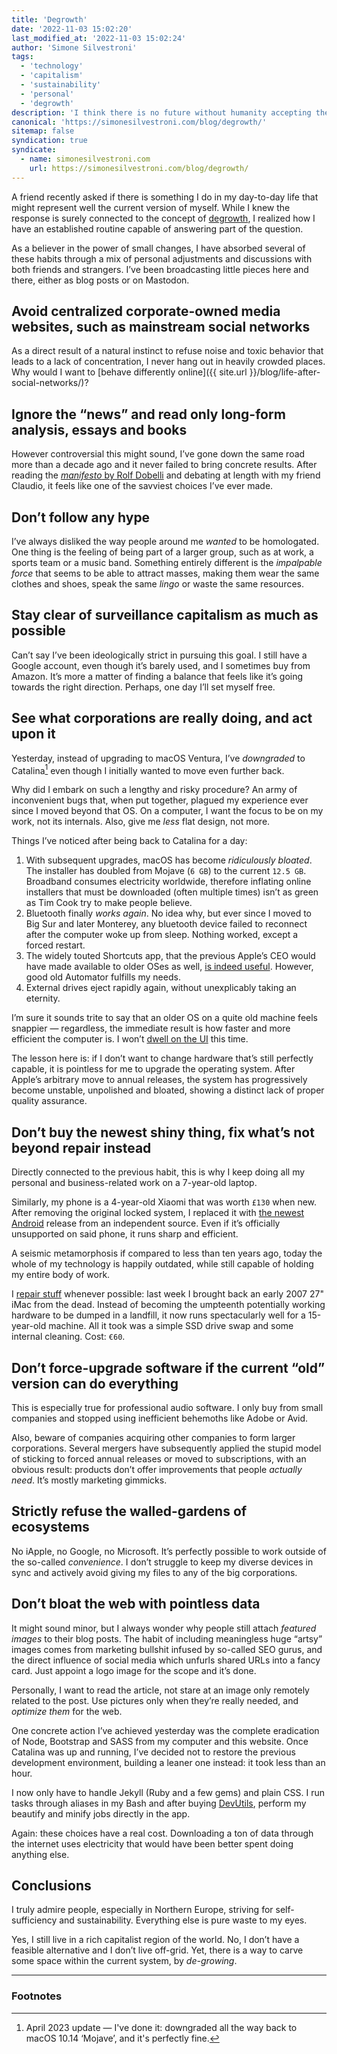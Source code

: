 ```yaml
---
title: 'Degrowth'
date: '2022-11-03 15:02:20'
last_modified_at: '2022-11-03 15:02:24'
author: 'Simone Silvestroni'
tags:
  - 'technology'
  - 'capitalism'
  - 'sustainability'
  - 'personal'
  - 'degrowth'
description: 'I think there is no future without humanity accepting the fact that we need to face degrowth as a proper voluntary choice.'
canonical: 'https://simonesilvestroni.com/blog/degrowth/'
sitemap: false
syndication: true
syndicate:
  - name: simonesilvestroni.com
    url: https://simonesilvestroni.com/blog/degrowth/
---
```

A friend recently asked if there is something I do in my day-to-day life that might represent well the current version of myself. While I knew the response is surely connected to the concept of [degrowth](https://en.wikipedia.org/wiki/Degrowth), I realized how I have an established routine capable of answering part of the question.

As a believer in the power of small changes, I have absorbed several of these habits through a mix of personal adjustments and discussions with both friends and strangers. I’ve been broadcasting little pieces here and there, either as blog posts or on Mastodon.

## Avoid centralized corporate-owned media websites, such as mainstream social networks

As a direct result of a natural instinct to refuse noise and toxic behavior that leads to a lack of concentration, I never hang out in heavily crowded places. Why would I want to [behave differently online]({{ site.url }}/blog/life-after-social-networks/)?

## Ignore the “news” and read only long-form analysis, essays and books

However controversial this might sound, I’ve gone down the same road more than a decade ago and it never failed to bring concrete results. After reading the [*manifesto* by Rolf Dobelli](https://www.amazon.com/gp/product/B07SD5TPP1/ref=x_gr_bb_amazon) and debating at length with my friend Claudio, it feels like one of the savviest choices I’ve ever made.

## Don’t follow any hype

I’ve always disliked the way people around me *wanted* to be homologated. One thing is the feeling of being part of a larger group, such as at work, a sports team or a music band. Something entirely different is the *impalpable force* that seems to be able to attract masses, making them wear the same clothes and shoes, speak the same *lingo* or waste the same resources.

## Stay clear of surveillance capitalism as much as possible

Can’t say I’ve been ideologically strict in pursuing this goal. I still have a Google account, even though it’s barely used, and I sometimes buy from Amazon. It’s more a matter of finding a balance that feels like it’s going towards the right direction. Perhaps, one day I’ll set myself free.

## See what corporations are really doing, and act upon it

Yesterday, instead of upgrading to macOS Ventura, I’ve *downgraded* to Catalina[^1]&nbsp;even though I initially wanted to move even further back.

Why did I embark on such a lengthy and risky procedure? An army of inconvenient bugs that, when put together, plagued my experience ever since I moved beyond that OS. On a computer, I want the focus to be on my work, not its internals. Also, give me *less* flat design, not more.

Things I’ve noticed after being back to Catalina for a day:

1. With subsequent upgrades, macOS has become *ridiculously bloated*. The installer has doubled from Mojave (`6 GB`) to the current `12.5 GB`. Broadband consumes electricity worldwide, therefore inflating online installers that must be downloaded (often multiple times) isn’t as green as Tim Cook try to make people believe.
2. Bluetooth finally *works again*. No idea why, but ever since I moved to Big Sur and later Monterey, any bluetooth device failed to reconnect after the computer woke up from sleep. Nothing worked, except a forced restart.
3. The widely touted Shortcuts app, that the previous Apple’s CEO would have made available to older OSes as well, [is indeed useful](https://simonesilvestroni.com/blog/automation-for-my-blog-publishing-workflow/). However, good old Automator fulfills my needs.
4. External drives eject rapidly again, without unexplicably taking an eternity.

I’m sure it sounds trite to say that an older OS on a quite old machine feels snappier — regardless, the immediate result is how faster and more efficient the computer is. I won’t [dwell on the UI](https://meyerweb.com/eric/thoughts/2023/04/04/ventura-vexations/#shortcut-stupidity) this time.

The lesson here is: if I don’t want to change hardware that’s still perfectly capable, it is pointless for me to upgrade the operating system. After Apple’s arbitrary move to annual releases, the system has progressively become unstable, unpolished and bloated, showing a distinct lack of proper quality assurance.

## Don’t buy the newest shiny thing, fix what’s not beyond repair instead

Directly connected to the previous habit, this is why I keep doing all my personal and business-related work on a 7-year-old laptop. 

Similarly, my phone is a 4-year-old Xiaomi that was worth `£130` when new. After removing the original locked system, I replaced it with [the newest Android](https://simonesilvestroni.com/blog/installing-android-13-on-an-unsupported-non-google-phone/) release from an independent source. Even if it’s officially unsupported on said phone, it runs sharp and efficient.

A seismic metamorphosis if compared to less than ten years ago, today the whole of my technology is happily outdated, while still capable of holding my entire body of work. 

I [repair stuff](https://en.wikipedia.org/wiki/Right_to_repair) whenever possible: last week I brought back an early 2007 27" iMac from the dead. Instead of becoming the umpteenth potentially working hardware to be dumped in a landfill, it now runs spectacularly well for a 15-year-old machine. All it took was a simple SSD drive swap and some internal cleaning. Cost: `€60`.

## Don’t force-upgrade software if the current “old” version can do everything

This is especially true for professional audio software. I only buy from small companies and stopped using inefficient behemoths like Adobe or Avid.

Also, beware of companies acquiring other companies to form larger corporations. Several mergers have subsequently applied the stupid model of sticking to forced annual releases or moved to subscriptions, with an obvious result: products don’t offer improvements that people *actually need*. It’s mostly marketing gimmicks.

## Strictly refuse the walled-gardens of ecosystems

No iApple, no Google, no Microsoft. It’s perfectly possible to work outside of the so-called *convenience*. I don’t struggle to keep my diverse devices in sync and actively avoid giving my files to any of the big corporations.

## Don’t bloat the web with pointless data

It might sound minor, but I always wonder why people still attach *featured images* to their blog posts. The habit of including meaningless huge “artsy” images comes from marketing bullshit infused by so-called SEO gurus, and the direct influence of social media which unfurls shared URLs into a fancy card. Just appoint a logo image for the scope and it’s done.

Personally, I want to read the article, not stare at an image only remotely related to the post. Use pictures only when they’re really needed, and *optimize them* for the web.

One concrete action I’ve achieved yesterday was the complete eradication of Node, Bootstrap and SASS from my computer and this website. Once Catalina was up and running, I’ve decided not to restore the previous development environment, building a leaner one instead: it took less than an hour. 

I now only have to handle Jekyll (Ruby and a few gems) and plain CSS. I run tasks through aliases in my Bash and after buying [DevUtils](https://devutils.com/), perform my beautify and minify jobs directly in the app.

Again: these choices have a real cost. Downloading a ton of data through the internet uses electricity that would have been better spent doing anything else.

## Conclusions

I truly admire people, especially in Northern Europe, striving for self-sufficiency and sustainability. Everything else is pure waste to my eyes.

Yes, I still live in a rich capitalist region of the world. No, I don’t have a feasible alternative and I don’t live off-grid. Yet, there is a way to carve some space within the current system, by *de-growing*.

***

### Footnotes

[^1]: April 2023 update — I've done it: downgraded all the way back to macOS 10.14 ‘Mojave’, and it's perfectly fine.